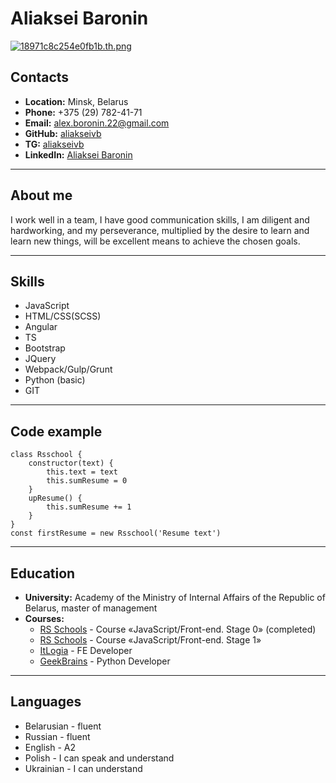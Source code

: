 # Aliaksei Baronin
[![18971c8c254e0fb1b.th.png](https://i1.wampi.ru/2024/03/18/18971c8c254e0fb1b.th.png)](https://wampi.ru/image/Y5SoOql)
## __Contacts__
- __Location:__ Minsk, Belarus
- __Phone:__ +375 (29) 782-41-71
- __Email:__ alex.boronin.22@gmail.com
- __GitHub:__ [aliakseivb](https://github.com/aliakseivb?tab=overview&from=2023-12-01&to=2023-12-31)
- __TG:__ [aliakseivb](https://t.me/aliakseivb)
- __LinkedIn:__ [Aliaksei Baronin](https://by.linkedin.com/in/aliaksei-baronin-450476252)
---
## **About me**
I work well in a team, I have good communication skills, I am diligent and hardworking, and my perseverance, multiplied by the desire to learn and learn new things, will be excellent means to achieve the chosen goals.
___ 
## __Skills__

- JavaScript
- HTML/CSS(SCSS)
- Angular
- TS
- Bootstrap
- JQuery
- Webpack/Gulp/Grunt
- Python (basic)
- GIT

---
## __Code example__
``` 
class Rsschool {
    constructor(text) {
        this.text = text
        this.sumResume = 0
    } 
    upResume() {
        this.sumResume += 1
    }
}
const firstResume = new Rsschool('Resume text')
```
---
## __Education__
- __University:__ Academy of the Ministry of Internal Affairs of the Republic of Belarus, master of management
- __Courses:__
    - [RS Schools](https://rs.school/) - Course «JavaScript/Front-end. Stage 0»  (сompleted)
    - [RS Schools](https://rs.school/) - Course «JavaScript/Front-end. Stage 1»
    - [ItLogia](https://itlogia.ru/) - FE Developer
    - [GeekBrains](https://gb.ru/) - Python Developer
---
## __Languages__
- Belarusian - fluent
- Russian - fluent
- English - A2
- Polish - I can speak and understand
- Ukrainian - I can understand